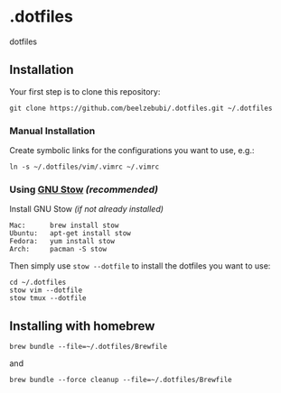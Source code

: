 # .dotfiles
dotfiles


Installation
------------

Your first step is to clone this repository:

    git clone https://github.com/beelzebubi/.dotfiles.git ~/.dotfiles

### Manual Installation

Create symbolic links for the configurations you want to use, e.g.:

    ln -s ~/.dotfiles/vim/.vimrc ~/.vimrc

### Using [GNU Stow](https://www.gnu.org/software/stow/) _(recommended)_

Install GNU Stow _(if not already installed)_

    Mac:      brew install stow
    Ubuntu:   apt-get install stow
    Fedora:   yum install stow
    Arch:     pacman -S stow

Then simply use `stow --dotfile` to install the dotfiles you want to use:

    cd ~/.dotfiles
    stow vim --dotfile
    stow tmux --dotfile

## Installing with homebrew

```
brew bundle --file=~/.dotfiles/Brewfile
```

and

```
brew bundle --force cleanup --file=~/.dotfiles/Brewfile
```
